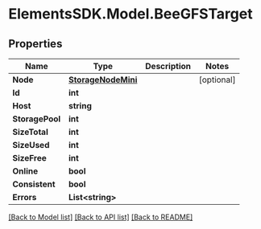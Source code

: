 # ElementsSDK.Model.BeeGFSTarget

## Properties

Name | Type | Description | Notes
------------ | ------------- | ------------- | -------------
**Node** | [**StorageNodeMini**](StorageNodeMini.md) |  | [optional] 
**Id** | **int** |  | 
**Host** | **string** |  | 
**StoragePool** | **int** |  | 
**SizeTotal** | **int** |  | 
**SizeUsed** | **int** |  | 
**SizeFree** | **int** |  | 
**Online** | **bool** |  | 
**Consistent** | **bool** |  | 
**Errors** | **List&lt;string&gt;** |  | 

[[Back to Model list]](../#documentation-for-models) [[Back to API list]](../#documentation-for-api-endpoints) [[Back to README]](../)

